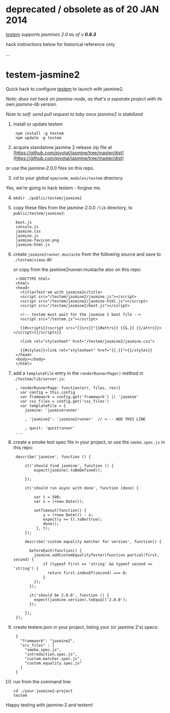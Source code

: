 # deprecated / obsolete as of 20 JAN 2014

*[testem](https://github.com/airportyh/testem) supports jasmines 2.0 as of v __0.6.3__*

hack instructions below for historical reference only

...

testem-jasmine2
===============

Quick hack to configure [testem](https://github.com/airportyh/testem) to launch 
with jasmine2.  

*Note: does not hack on jasmine-node, as that's a separate project with its own 
jasmine-lib version.*

*Note to self: send pull request to toby once jasmine2 is stabilized*

1. install or update testem

        npm install -g testem
        npm update -g testem

2. acquire standalone jasmine 2 release zip file at 
    [https://github.com/pivotal/jasmine/tree/master/dist](https://github.com/pivotal/jasmine/tree/master/dist)

  or use the jasmine-2.0.0 files on this repo.

3. cd to your global <code>npm/node_modules/testem</code> directory.

  Yes, we're going to hack testem - forgive me.

4. <code>mkdir ./public/testem/jasmine2</code>

5. copy these files from the jasmine-2.0.0 <code>/lib</code> directory, to 
  <code>public/testem/jasmine2</code>:

        boot.js
        console.js
        jasmine.css
        jasmine.js
        jasmine-favicon.png
        jasmine-html.js
  
6. create <code>jasmine2runner.mustache</code> from the following source and 
   save to <code>./testem/views</code> dir

    or copy from the jasmine2runner.mustache also on this repo:
    
        <!DOCTYPE html>
        <html>
        <head>
          <title>Test'em with jasmine2</title>
          <script src="/testem/jasmine2/jasmine.js"></script>
          <script src="/testem/jasmine2/jasmine-html.js"></script>
          <script src="/testem/jasmine2/boot.js"></script>
          
          <!-- testem must wait for the jasmine 2 boot file -->
          <script src="/testem.js"></script>
    
          {{#scripts}}<script src="{{src}}"{{#attrs}} {{&.}} {{/attrs}}></script>{{/scripts}}
    
          <link rel="stylesheet" href="/testem/jasmine2/jasmine.css">
    
          {{#styles}}<link rel="stylesheet" href="{{.}}">{{/styles}}
        </head>
        <body></body>
        </html>

7. add a <code>templateFile</code> entry in the <code>renderRunnerPage()</code> 
    method in <code>./testem/lib/server.js</code>:

        
        , renderRunnerPage: function(err, files, res){
          var config = this.config
          var framework = config.get('framework') || 'jasmine'
          var css_files = config.get('css_files')
          var templateFile = { 
            jasmine: 'jasminerunner'
            
            , 'jasmine2': 'jasmine2runner'  // <--- ADD THIS LINE
            
            , qunit: 'qunitrunner'
        ...

8. create a smoke test spec file in your project, or use the 
    <code>smoke.spec.js</code> in this repo:

        describe('jasmine', function () {
    
            it('should find jasmine', function () {
                expect(jasmine).toBeDefined();
            
            });
            
            it('should run async with done', function (done) {
            
                var t = 500;
                var x = (+new Date());
                
                setTimeout(function() {
                    y = (+new Date()) - x;
                    expect(y >= t).toBe(true);
                    done();
                 }, t);
            });
  
            describe('custom equality matcher for version', function() {

              beforeEach(function() {
                jasmine.addCustomEqualityTester(function partial(first, second) {
                    if (typeof first == 'string' && typeof second == 'string') {
                      return first.indexOf(second) === 0;
                    }
                });
              });
              
              it('should be 2.0.0', function () {
                expect(jasmine.version).toEqual('2.0.0');
              });
              
            });            
        });
    
9. create testem.json in your project, listing your (or jasmine 2's) specs:

        {
          "framework": "jasmine2",
          "src_files" : [
            "smoke.spec.js",
            "introduction.spec.js",
            "custom.matcher.spec.js",
            "custom.equality.spec.js"
          ]
        }
    
10. run from the command line:

        cd ./your-jasmine2-project
        testem

        
Happy testing with jasmine-2 and testem!
